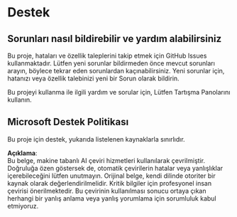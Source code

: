 # Destek

## Sorunları nasıl bildirebilir ve yardım alabilirsiniz  

Bu proje, hataları ve özellik taleplerini takip etmek için GitHub Issues kullanmaktadır. Lütfen yeni sorunlar bildirmeden önce mevcut sorunları arayın, böylece tekrar eden sorunlardan kaçınabilirsiniz. Yeni sorunlar için, hatanızı veya özellik talebinizi yeni bir Sorun olarak bildirin.

Bu projeyi kullanma ile ilgili yardım ve sorular için, Lütfen Tartışma Panolarını kullanın.

## Microsoft Destek Politikası  

Bu proje için destek, yukarıda listelenen kaynaklarla sınırlıdır.

**Açıklama**:  
Bu belge, makine tabanlı AI çeviri hizmetleri kullanılarak çevrilmiştir. Doğruluğa özen göstersek de, otomatik çevirilerin hatalar veya yanlışlıklar içerebileceğini lütfen unutmayın. Orijinal belge, kendi dilinde otoriter bir kaynak olarak değerlendirilmelidir. Kritik bilgiler için profesyonel insan çevirisi önerilmektedir. Bu çevirinin kullanılması sonucu ortaya çıkan herhangi bir yanlış anlama veya yanlış yorumlama için sorumluluk kabul etmiyoruz.